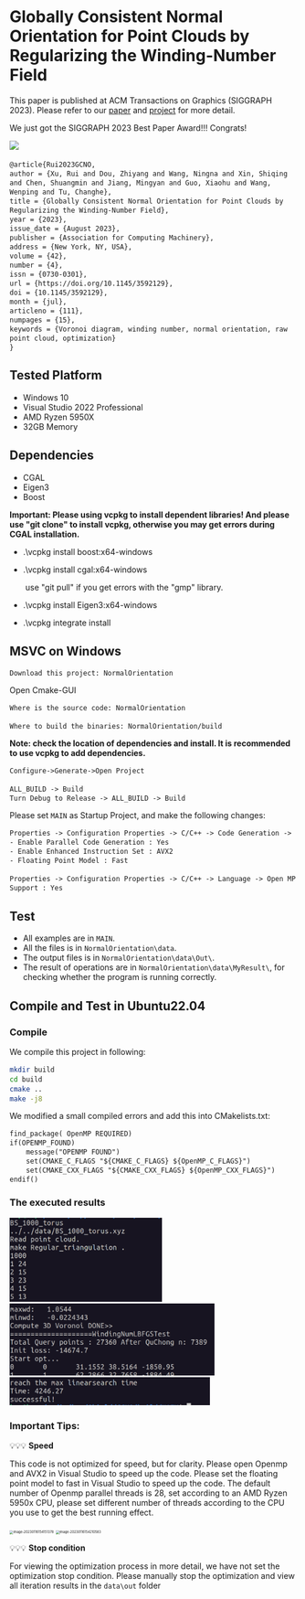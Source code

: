 # Globally Consistent Normal Orientation for Point Clouds by Regularizing the Winding-Number Field

This paper is published at ACM Transactions on Graphics (SIGGRAPH 2023). Please refer to our [paper](https://arxiv.org/abs/2304.11605) and [project](https://xrvitd.github.io/Projects/GCNO/index.html) for more detail.

We just got the SIGGRAPH 2023 Best Paper Award!!! Congrats!

![](./pics/teaser4.png)


```
@article{Rui2023GCNO,
author = {Xu, Rui and Dou, Zhiyang and Wang, Ningna and Xin, Shiqing and Chen, Shuangmin and Jiang, Mingyan and Guo, Xiaohu and Wang, Wenping and Tu, Changhe},
title = {Globally Consistent Normal Orientation for Point Clouds by Regularizing the Winding-Number Field},
year = {2023},
issue_date = {August 2023},
publisher = {Association for Computing Machinery},
address = {New York, NY, USA},
volume = {42},
number = {4},
issn = {0730-0301},
url = {https://doi.org/10.1145/3592129},
doi = {10.1145/3592129},
month = {jul},
articleno = {111},
numpages = {15},
keywords = {Voronoi diagram, winding number, normal orientation, raw point cloud, optimization}
}
```

## Tested Platform

- Windows 10 
- Visual Studio 2022 Professional
- AMD Ryzen 5950X
- 32GB Memory

## Dependencies
- CGAL 
- Eigen3
- Boost


**Important: Please using vcpkg to install dependent libraries! And please use  "git clone" to install vcpkg, otherwise you may get errors during CGAL installation.**

- .\vcpkg install boost:x64-windows

- .\vcpkg install cgal:x64-windows

  ​	use "git pull" if you get errors with the "gmp" library.

- .\vcpkg install Eigen3:x64-windows

- .\vcpkg integrate install



## MSVC on Windows

```
Download this project: NormalOrientation
```
Open Cmake-GUI

```
Where is the source code: NormalOrientation

Where to build the binaries: NormalOrientation/build
```

**Note: check the location of dependencies and install. It is recommended to use vcpkg to add dependencies.**

```
Configure->Generate->Open Project

ALL_BUILD -> Build
Turn Debug to Release -> ALL_BUILD -> Build
```

Please set `MAIN` as Startup Project, and make the following changes:

```
Properties -> Configuration Properties -> C/C++ -> Code Generation -> 
- Enable Parallel Code Generation : Yes
- Enable Enhanced Instruction Set : AVX2
- Floating Point Model : Fast

Properties -> Configuration Properties -> C/C++ -> Language -> Open MP Support : Yes
```

## Test

- All examples are in `MAIN`. 
- All the files is in `NormalOrientation\data`. 
- The output files is in `NormalOrientation\data\Out\`.
- The result of operations are in `NormalOrientation\data\MyResult\`, for checking whether the program is running correctly.



## Compile and Test in Ubuntu22.04

### Compile 
We compile this project in following:
```bash
mkdir build
cd build
cmake ..
make -j8
```
We modified a small compiled errors and add this into CMakelists.txt:
```
find_package( OpenMP REQUIRED)
if(OPENMP_FOUND)
    message("OPENMP FOUND")
    set(CMAKE_C_FLAGS "${CMAKE_C_FLAGS} ${OpenMP_C_FLAGS}")
    set(CMAKE_CXX_FLAGS "${CMAKE_CXX_FLAGS} ${OpenMP_CXX_FLAGS}")
endif()
```
### The executed results

<img src="pics\01.png" alt="01" style="zoom:40%;" />

<img src="pics\02.png" alt="02" style="zoom:40%;" />

<img src="pics\03.png" alt="03" style="zoom:40%;" />

### Important Tips: 

💡💡💡 **Speed**
  
This code is not optimized for speed, but for clarity. Please open Openmp and AVX2 in Visual Studio to speed up the code.
Please set the floating point model to fast in Visual Studio to speed up the code.
The default number of Openmp parallel threads is 28, set according to an AMD Ryzen 5950x CPU, 
please set different number of threads according to the CPU you use to get the best running effect.

<img src="pics\image-20230116154151378.png" alt="image-20230116154151378" style="zoom:40%;" />

<img src="pics\image-20230116154210583.png" alt="image-20230116154210583" style="zoom:40%;" />



💡💡💡 **Stop condition**

For viewing the optimization process in more detail, we have not set the optimization stop condition. Please manually stop the optimization and view all iteration results in the `data\out` folder
